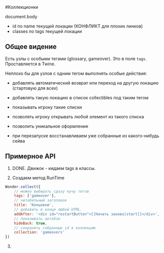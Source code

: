 #Коллекционки

document.body 
-  id по name текущей локации (КОНФЛИКТ для плохих линков)
-  classes по tags текущей локации  


## Общее видение

Есть узлы с особыми тегами (glossary, gameover). Это в поле `tags`. Проставляется в Twine.

Неплохо бы для узлов с одним тегом выполнять особые действия:
- добавлять автоматический возврат или переход на другую локацию (стартовую для всех)
- добавлять такую локацию в список collectibles под таким тегом
- показывать игроку такие списки
- позволять игроку открывать любой элемент из такого списка
- позволить уникальное оформление
 
- при перезапуске восстанавливаем уже собранные из какого-нибудь сейва

## Примерное API

1. DONE. Движок - кидаем tags в классы. 

2. Создаем метод RunTime
```javascript
Wonder.collect({
    // можно выбирать сразу кучу тегов
    tags: ['gameover'],
    // читабельный заголовок
    title: 'Концовки', 
    // добавить в конце любой HTML.
    addAfter: '<div id="restartButton">[[Начать заново|start]]</div>', 
    // показывать автобэк
    hideBack: true,
    // сохранять собранные id в коллекцию
    collection: 'gameovers'
})
```

3.
